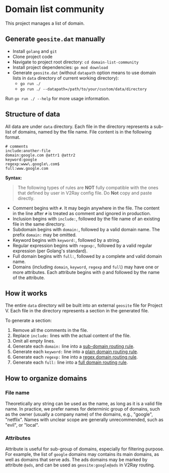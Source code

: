 # Domain list community

This project manages a list of domain.

## Generate `geosite.dat` manually

- Install `golang` and `git`
- Clone project code
- Navigate to project root directory: `cd domain-list-community`
- Install project dependencies: `go mod download`
- Generate `geosite.dat` (without `datapath` option means to use domain lists in `data` directory of current working directory):
  - `go run ./`
  - `go run ./ --datapath=/path/to/your/custom/data/directory`

Run `go run ./ --help` for more usage information.

## Structure of data

All data are under `data` directory. Each file in the directory represents a sub-list of domains, named by the file name. File content is in the following format.

```
# comments
include:another-file
domain:google.com @attr1 @attr2
keyword:google
regexp:www\.google\.com$
full:www.google.com
```

**Syntax:**

> The following types of rules are **NOT** fully compatible with the ones that defined by user in V2Ray config file. Do **Not** copy and paste directly.

* Comment begins with `#`. It may begin anywhere in the file. The content in the line after `#` is treated as comment and ignored in production.
* Inclusion begins with `include:`, followed by the file name of an existing file in the same directory.
* Subdomain begins with `domain:`, followed by a valid domain name. The prefix `domain:` may be omitted.
* Keyword begins with `keyword:`, followed by a string.
* Regular expression begins with `regexp:`, followed by a valid regular expression (per Golang's standard).
* Full domain begins with `full:`, followed by a complete and valid domain name.
* Domains (including `domain`, `keyword`, `regexp` and `full`) may have one or more attributes. Each attribute begins with `@` and followed by the name of the attribute.

## How it works

The entire `data` directory will be built into an external `geosite` file for Project V. Each file in the directory represents a section in the generated file.

To generate a section:

1. Remove all the comments in the file.
2. Replace `include:` lines with the actual content of the file.
3. Omit all empty lines.
4. Generate each `domain:` line into a [sub-domain routing rule](https://github.com/v2fly/v2ray-core/blob/master/app/router/config.proto#L21).
5. Generate each `keyword:` line into a [plain domain routing rule](https://github.com/v2fly/v2ray-core/blob/master/app/router/config.proto#L17).
6. Generate each `regexp:` line into a [regex domain routing rule](https://github.com/v2fly/v2ray-core/blob/master/app/router/config.proto#L19).
7. Generate each `full:` line into a [full domain routing rule](https://github.com/v2fly/v2ray-core/blob/master/app/router/config.proto#L23).

## How to organize domains

### File name

Theoretically any string can be used as the name, as long as it is a valid file name. In practice, we prefer names for determinic group of domains, such as the owner (usually a company name) of the domains, e.g., "google", "netflix". Names with unclear scope are generally unrecommended, such as "evil", or "local".

### Attributes

Attribute is useful for sub-group of domains, especially for filtering purpose. For example, the list of `google` domains may contains its main domains, as well as domains that serve ads. The ads domains may be marked by attribute `@ads`, and can be used as `geosite:google@ads` in V2Ray routing.

